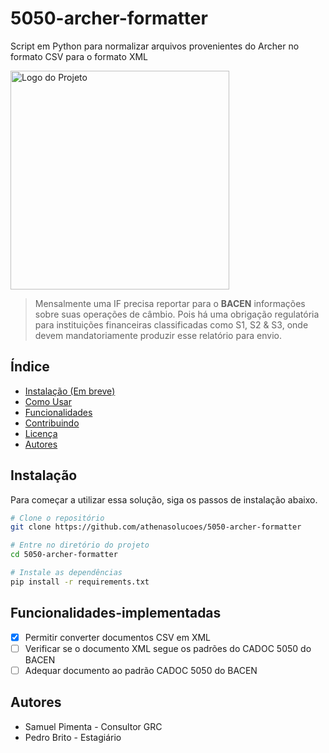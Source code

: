 # 5050-archer-formatter
Script em Python para normalizar arquivos provenientes do Archer no formato CSV para o formato XML

<img src="https://athenasolucoes.com/wp-content/uploads/2020/09/logo-athena.svg" alt="Logo do Projeto" width="350"/>

> Mensalmente uma IF precisa reportar para o **BACEN** informações sobre suas operações de câmbio. Pois há uma obrigação regulatória para instituições financeiras classificadas como S1, S2 & S3, onde devem mandatoriamente produzir esse relatório para envio.

## Índice

- [Instalação (Em breve)](#instalação)
- [Como Usar](#como-usar)
- [Funcionalidades](#funcionalidades-implementadas)
- [Contribuindo](#contribuindo)
- [Licença](#licença)
- [Autores](#autores)

## Instalação

Para começar a utilizar essa solução, siga os passos de instalação abaixo.

```bash
# Clone o repositório
git clone https://github.com/athenasolucoes/5050-archer-formatter

# Entre no diretório do projeto
cd 5050-archer-formatter

# Instale as dependências
pip install -r requirements.txt
````

## Funcionalidades-implementadas

- [x] Permitir converter documentos CSV em XML
- [ ] Verificar se o documento XML segue os padrões do CADOC 5050 do BACEN
- [ ] Adequar documento ao padrão CADOC 5050 do BACEN

## Autores

- Samuel Pimenta - Consultor GRC
- Pedro Brito - Estagiário
